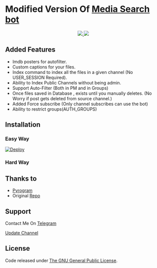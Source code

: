 # Modified Version Of [Media Search bot](https://github.com/Rafeeq-99/MT-Media-Search-bot)

</a>
</p>
<p align="center">
  <a href="https://github.com/Rafeeq-99/MT-Media-Search-bot/stargazers">
    <img src="https://img.shields.io/github/stars/Rafeeq-99/MT-Media-Search-bot?style=social">

  </a>
  
  <a href="https://github.com/Rafeeq-99/MT-Media-Search-bot/fork">
    <img src="https://img.shields.io/github/forks/Rafeeq-99/MT-Media-Search-bot?label=Fork&style=social">

  </a>  
</p>

  

## Added Features
* Imdb posters for autofilter.
* Custom captions for your files.
* Index command to index all the files in a given channel (No USER_SESSION Required).
* Ability to Index Public Channels without being admin.
* Support Auto-Filter (Both in PM and in Groups)
* Once files saved in Database , exists until you manually deletes. (No Worry if post gets deleted from source channel.)
* Added Force subscribe (Only channel subscribes can use the bot)
* Ability to restrict groups(AUTH_GROUPS)

## Installation

### Easy Way
[![Deploy](https://www.herokucdn.com/deploy/button.svg)](https://heroku.com/deploy?template=https://github.com/MRK-YT/MT-Media-Search-bot)
### Hard Way


## Thanks to 
* [Pyrogram](https://github.com/pyrogram/pyrogram)
* Original [Repo](https://github.com/Mahesh0253/Media-Search-bot)


## Support
Contact Me On [Telegram](https://t.me/subinps_bot)

[Update Channel](https://t.me/Mo_Tech_YT)

## License
Code released under [The GNU General Public License](LICENSE).

